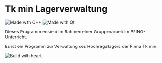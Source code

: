 # Tk min Lagerverwaltung
![Made with C++](https://img.shields.io/badge/Made%20with-C++-00599d?style=for-the-badge&logo=C%2B%2B&labelColor=004283) ![Made with Qt](https://img.shields.io/badge/Made%20with-Qt-41cd52?style=for-the-badge&logo=Qt)

Dieses Programm ensteht im Rahmen einer Gruppenarbeit im PRING-Unterricht.

Es ist ein Programm zur Verwaltung des Hochregallagers der Firma Tk min.

![Build with heart](https://forthebadge.com/images/badges/built-with-love.svg)